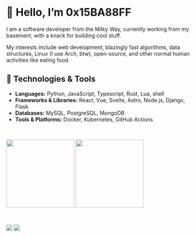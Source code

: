 # 👋 Hello, I’m 0x15BA88FF

I am a software developer from the Milky Way, currently working from my basement, with a knack for building cool stuff.

My interests include web development, blazingly fast algorithms, data structures, Linux (I use Arch, btw), open-source, and other normal human activities like eating food.

## 🔧 Technologies & Tools

- **Languages:** Python, JavaScript, Typescript, Rust, Lua, shell
- **Frameworks & Libraries:** React, Vue, Svelte, Astro, Node.js, Django, Flask
- **Databases:** MySQL, PostgreSQL, MongoDB
- **Tools & Platforms:** Docker, Kubernetes, GitHub Actions

<br/>

<a href="https://github.com/anuraghazra/github-readme-stats"><img height=180 align="center" src="https://github-readme-stats.vercel.app/api?username=0x15ba88ff&hide_rank=false&show_icons=true&theme=transparent&border_color=15ba88ff&title_color=15ba88ff&icon_color=15ba88ff"/></a>
<a href="https://github.com/anuraghazra/convoychat"><img height=180 align="center" src="https://github-readme-stats.vercel.app/api/top-langs?username=0x15ba88ff&layout=compact&langs_count=8&theme=transparent&border_color=15ba88ff&title_color=15ba88ff&icon_color=15ba88ff"/></a>

<br/>

<a href="https://www.linkedin.com/in/pascall-de-creator/"><img src="https://img.shields.io/badge/LinkedIn-0077B5?style=for-the-badge&logo=linkedin&logoColor=white"></a>
<a href="https://x.com/0x15BA88FF"><img src="https://img.shields.io/badge/Twitter-1DA1F2?style=for-the-badge&logo=twitter&logoColor=white"></a>
